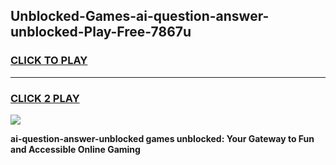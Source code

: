
## Unblocked-Games-ai-question-answer-unblocked-Play-Free-7867u
<h3>
<a href="https://premium76.site?title=ai-question-answer-unblocked&ref=23A">CLICK TO PLAY</a></h3>
<hr>

<h3>
<a href="https://premium76.site?title=ai-question-answer-unblocked&ref=23A">CLICK 2 PLAY</a>
  
</h3>

<a href="https://premium76.site?title=ai-question-answer-unblocked&ref=23A"><img src="https://clearcache.store/games.png"></a>


**ai-question-answer-unblocked games unblocked: Your Gateway to Fun and Accessible Online Gaming**

